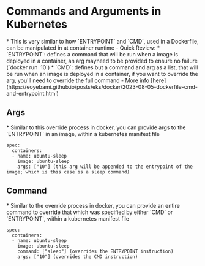 <h1>Commands and Arguments in Kubernetes</h1>
* This is very similar to how `ENTRYPOINT` and `CMD`, used in a Dockerfile, can be manipulated in at container runtime
  - Quick Review:
    * `ENTRYPOINT`: defines a command that will be run when a image is deployed in a container, an arg mayneed to be provided to ensure no failure (`docker run <image> 10`)
    * `CMD`: defines but a command and arg as a list, that will be run when an image is deployed in a container, if you want to override the arg, you'll need to override the full command
    - More info [here](https://eoyebami.github.io/posts/eks/docker/2023-08-05-dockerfile-cmd-and-entrypoint.html)
<h2>Args</h2>
* Similar to this override process in docker, you can provide args to the `ENTRYPOINT` in an image, within a kubernetes manifest file

```
spec:
  containers:
  - name: ubuntu-sleep
    image: ubuntu-sleep
    args: ["10"] (this arg will be appended to the entrypoint of the image; which is this case is a sleep command)
```

<h2>Command</h2>
* Similar to the override process in docker, you can provide an entire command to override that which was specified by either `CMD` or `ENTRYPOINT`, within a kubernetes manifest file

```
spec:
  containers:
  - name: ubuntu-sleep
    image: ubuntu-sleep
    command: ["sleep"] (overrides the ENTRYPOINT instruction)
    args: ["10"] (overrides the CMD instruction)
```
